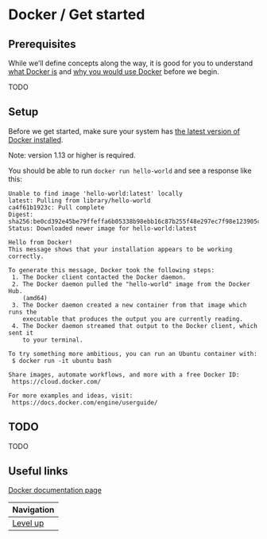 # Docker / Get started #

## Prerequisites ##

While we’ll define concepts along the way, it is good for you to understand [what Docker is](../what-docker/README.md) and [why you would use Docker](../use-cases/README.md) before we begin.

TODO

## Setup ##

Before we get started, make sure your system has [the latest version of Docker installed](../engine/installation/README.md).

Note: version 1.13 or higher is required.

You should be able to run `docker run hello-world` and see a response like this:

    Unable to find image 'hello-world:latest' locally
    latest: Pulling from library/hello-world
    ca4f61b1923c: Pull complete
    Digest: sha256:be0cd392e45be79ffeffa6b05338b98ebb16c87b255f48e297ec7f98e123905c
    Status: Downloaded newer image for hello-world:latest

    Hello from Docker!
    This message shows that your installation appears to be working correctly.

    To generate this message, Docker took the following steps:
     1. The Docker client contacted the Docker daemon.
     2. The Docker daemon pulled the "hello-world" image from the Docker Hub.
        (amd64)
     3. The Docker daemon created a new container from that image which runs the
        executable that produces the output you are currently reading.
     4. The Docker daemon streamed that output to the Docker client, which sent it
        to your terminal.

    To try something more ambitious, you can run an Ubuntu container with:
     $ docker run -it ubuntu bash

    Share images, automate workflows, and more with a free Docker ID:
     https://cloud.docker.com/

    For more examples and ideas, visit:
     https://docs.docker.com/engine/userguide/

## TODO ##

TODO

## Useful links ##

[Docker documentation page](https://docs.docker.com/get-started/)

| Navigation               |
| ------------------------ |
| [Level up](../README.md) |
